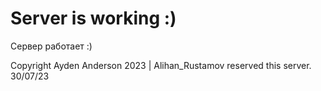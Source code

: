 # Server is working :)
Сервер работает :)


Copyright Ayden Anderson 2023 | Alihan_Rustamov reserved this server. 30/07/23
